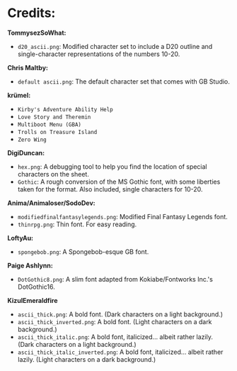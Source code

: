 # Credits:

**TommysezSoWhat:**

- `d20_ascii.png`: Modified character set to include a D20 outline and single-character representations of the numbers 10-20.

**Chris Maltby:**

- `default ascii.png`: The default character set that comes with GB Studio.

**krümel:**

- `Kirby's Adventure Ability Help`
- `Love Story and Theremin`
- `Multiboot Menu (GBA)`
- `Trolls on Treasure Island`
- `Zero Wing`

**DigiDuncan:**

- `hex.png`: A debugging tool to help you find the location of special characters on the sheet.
- `Gothic`: A rough conversion of the MS Gothic font, with some liberties taken for the format. Also included, single characters for 10-20.

**Anima/Animaloser/SodoDev:**

- `modifiedfinalfantasylegends.png`: Modified Final Fantasy Legends font.
- `thinrpg.png`: Thin font. For easy reading.

**LoftyAu:**

- `spongebob.png`: A Spongebob-esque GB font.

**Paige Ashlynn:**

- `DotGothic8.png`: A slim font adapted from Kokiabe/Fontworks Inc.'s DotGothic16.

**KizulEmeraldfire**

- `ascii_thick.png`: A bold font. (Dark characters on a light background.)
- `ascii_thick_inverted.png`: A bold font. (Light characters on a dark background.)
- `ascii_thick_italic.png`: A bold font, italicized... albeit rather lazily. (Dark characters on a light background.)
- `ascii_thick_italic_inverted.png`: A bold font, italicized... albeit rather lazily. (Light characters on a dark background.)

